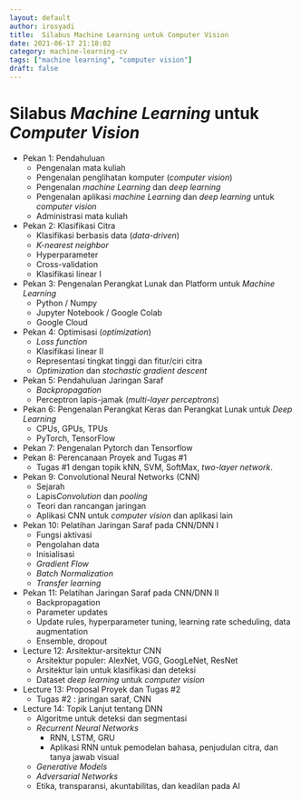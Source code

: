 ```yaml
---
layout: default
author: irosyadi
title:  Silabus Machine Learning untuk Computer Vision
date: 2021-06-17 21:18:02
category: machine-learning-cv
tags: ["machine learning", "computer vision"]
draft: false
---
```


# Silabus *Machine Learning* untuk *Computer Vision*

- Pekan 1: Pendahuluan
    - Pengenalan mata kuliah
    - Pengenalan penglihatan komputer (*computer vision*)
    - Pengenalan *machine Learning* dan *deep learning*
    - Pengenalan aplikasi *machine Learning* dan *deep learning* untuk *computer vision*
    - Administrasi mata kuliah
- Pekan 2: Klasifikasi Citra
    - Klasifikasi berbasis data (*data-driven*)
    - *K-nearest neighbor*
    - Hyperparameter
    - Cross-validation
    - Klasifikasi linear I
- Pekan 3: Pengenalan Perangkat Lunak dan Platform untuk *Machine Learning*
    - Python / Numpy
    - Jupyter Notebook / Google Colab
    - Google Cloud
- Pekan 4: Optimisasi (*optimization*)
    - *Loss function*
    - Klasifikasi linear II
    - Representasi tingkat tinggi dan fitur/ciri citra
    - *Optimization* dan *stochastic gradient descent*
- Pekan 5: Pendahuluan Jaringan Saraf
    - *Backpropagation*
    - Perceptron lapis-jamak (*multi-layer perceptrons*)
- Pekan 6: Pengenalan Perangkat Keras dan Perangkat Lunak untuk *Deep Learning*
    - CPUs, GPUs, TPUs
    - PyTorch, TensorFlow
- Pekan 7: Pengenalan Pytorch dan Tensorflow
- Pekan 8: Perencanaan Proyek and Tugas #1
    - Tugas #1 dengan topik kNN, SVM, SoftMax, *two-layer network*.
- Pekan 9: Convolutional Neural Networks (CNN)
    - Sejarah
    - Lapis*Convolution* dan *pooling*
    - Teori dan rancangan jaringan
    - Aplikasi CNN untuk *computer vision* dan aplikasi lain
- Pekan 10: Pelatihan Jaringan Saraf pada CNN/DNN I
    - Fungsi aktivasi
    - Pengolahan data
    - Inisialisasi
    - *Gradient Flow*
    - *Batch Normalization*
    - *Transfer learning*
- Pekan 11: Pelatihan Jaringan Saraf pada CNN/DNN II
    - Backpropagation
    - Parameter updates
    - Update rules, hyperparameter tuning, learning rate scheduling, data augmentation
    - Ensemble, dropout
- Lecture 12: Arsitektur-arsitektur CNN
    - Arsitektur populer: AlexNet, VGG, GoogLeNet, ResNet
    - Arsitektur lain untuk klasifikasi dan deteksi
    - Dataset *deep learning* untuk *computer vision*
- Lecture 13: Proposal Proyek dan Tugas #2
    - Tugas #2 : jaringan saraf, CNN
- Lecture 14: Topik Lanjut tentang DNN
    -  Algoritme untuk deteksi dan segmentasi
    - *Recurrent Neural Networks*
        - RNN, LSTM, GRU
        - Aplikasi RNN untuk pemodelan bahasa, penjudulan citra, dan tanya jawab visual
    - *Generative Models*
    - *Adversarial Networks*
    - Etika, transparansi, akuntabilitas, dan keadilan pada AI